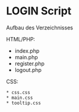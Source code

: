 # LOGIN Script
 Aufbau des Verzeichnisses
 
   HTML/PHP:
   * index.php
   * main.php
   * register.php
   * logout.php
   
   CSS:
   
    * css.css
    * main.css
    * tooltip.css
